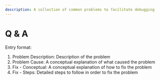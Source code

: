 ```yaml
---
description: A collection of common problems to facilitate debugging
---
```


# Q & A

Entry format:

1. Problem Description: Description of the problem
2. Problem Cause: A conceptual explanation of what caused the problem
3. Fix - Conceptual: A conceptual explanation of how to fix the problem
4. Fix - Steps: Detailed steps to follow in order to fix the problem

